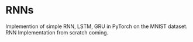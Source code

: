 # RNNs

Implemention of simple RNN, LSTM, GRU in PyTorch on the MNIST dataset. 
RNN Implementation from scratch coming.
